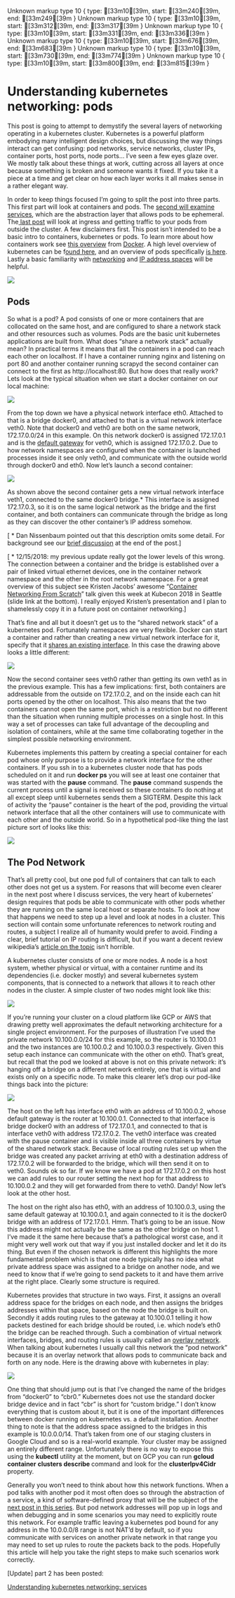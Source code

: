 Unknown markup type 10 { type: [33m10[39m, start: [33m240[39m, end: [33m249[39m }
Unknown markup type 10 { type: [33m10[39m, start: [33m312[39m, end: [33m317[39m }
Unknown markup type 10 { type: [33m10[39m, start: [33m331[39m, end: [33m336[39m }
Unknown markup type 10 { type: [33m10[39m, start: [33m676[39m, end: [33m683[39m }
Unknown markup type 10 { type: [33m10[39m, start: [33m730[39m, end: [33m774[39m }
Unknown markup type 10 { type: [33m10[39m, start: [33m800[39m, end: [33m815[39m }

# Understanding kubernetes networking: pods

This post is going to attempt to demystify the several layers of networking operating in a kubernetes cluster. Kubernetes is a powerful platform embodying many intelligent design choices, but discussing the way things interact can get confusing: pod networks, service networks, cluster IPs, container ports, host ports, node ports… I’ve seen a few eyes glaze over. We mostly talk about these things at work, cutting across all layers at once because something is broken and someone wants it fixed. If you take it a piece at a time and get clear on how each layer works it all makes sense in a rather elegant way.

In order to keep things focused I’m going to split the post into three parts. This first part will look at containers and pods. The [second will examine services](https://medium.com/@betz.mark/understanding-kubernetes-networking-services-f0cb48e4cc82), which are the abstraction layer that allows pods to be ephemeral. The[ last post](https://medium.com/@betz.mark/understanding-kubernetes-networking-ingress-1bc341c84078) will look at ingress and getting traffic to your pods from outside the cluster. A few disclaimers first. This post isn’t intended to be a basic intro to containers, kubernetes or pods. To learn more about how containers work see [this overview](https://docs.docker.com/engine/docker-overview/#the-underlying-technology) from [Docker](https://www.docker.com/). A high level overview of kubernetes can be f[ound here](https://kubernetes.io/), and an overview of pods specifically [is here](https://kubernetes.io/docs/concepts/workloads/pods/pod/). Lastly a basic familiarity with [networking](https://www.digitalocean.com/community/tutorials/an-introduction-to-networking-terminology-interfaces-and-protocols) and [IP address spaces](https://www.digitalocean.com/community/tutorials/understanding-ip-addresses-subnets-and-cidr-notation-for-networking) will be helpful.

![](https://cdn-images-1.medium.com/max/3200/1*5DymPHFgLmQ3WoEbbyM52Q.png)

## Pods

So what is a pod? A pod consists of one or more containers that are collocated on the same host, and are configured to share a network stack and other resources such as volumes. Pods are the basic unit kubernetes applications are built from. What does “share a network stack” actually mean? In practical terms it means that all the containers in a pod can reach each other on localhost. If I have a container running nginx and listening on port 80 and another container running scrapyd the second container can connect to the first as http://localhost:80. But how does that really work? Lets look at the typical situation when we start a docker container on our local machine:

![](https://cdn-images-1.medium.com/max/2800/1*0Xo-WpbTTGKZhJt7TvFLZQ.png)

From the top down we have a physical network interface eth0. Attached to that is a bridge docker0, and attached to that is a virtual network interface veth0. Note that docker0 and veth0 are both on the same network, 172.17.0.0/24 in this example. On this network docker0 is assigned 172.17.0.1 and is the [default gateway](https://en.wikipedia.org/wiki/Default_gateway) for veth0, which is assigned 172.17.0.2. Due to how network namespaces are configured when the container is launched processes inside it see only veth0, and communicate with the outside world through docker0 and eth0. Now let’s launch a second container:

![](https://cdn-images-1.medium.com/max/2800/1*ZdgIoY6tuOqK-r6wgL7d5A.png)

As shown above the second container gets a new virtual network interface veth1, connected to the same docker0 bridge.* This interface is assigned 172.17.0.3, so it is on the same logical network as the bridge and the first container, and both containers can communicate through the bridge as long as they can discover the other container’s IP address somehow.

[ * Dan Nissenbaum pointed out that this description omits some detail. For background see our [brief discussion](https://medium.com/@dannissenbaum?source=post_header_lockup) at the end of the post.]

[ * 12/15/2018: my previous update really got the lower levels of this wrong. The connection between a container and the bridge is established over a pair of linked virtual ethernet devices, one in the container network namespace and the other in the root network namespace. For a great overview of this subject see Kristen Jacobs’ awesome “[Container Networking From Scratch](https://kccna18.sched.com/event/GrWx/container-networking-from-scratch-kristen-jacobs-oracle)” talk given this week at Kubecon 2018 in Seattle (slide link at the bottom). I really enjoyed Kristen’s presentation and I plan to shamelessly copy it in a future post on container networking.]

That’s fine and all but it doesn’t get us to the “shared network stack” of a kubernetes pod. Fortunately namespaces are very flexible. Docker can start a container and rather than creating a new virtual network interface for it, specify that it [shares an existing interface](https://docs.docker.com/engine/reference/run/#network-settings). In this case the drawing above looks a little different:

![](https://cdn-images-1.medium.com/max/2800/1*akBBZKad2SAxSnJNaSHVmg.png)

Now the second container sees veth0 rather than getting its own veth1 as in the previous example. This has a few implications: first, both containers are addressable from the outside on 172.17.0.2, and on the inside each can hit ports opened by the other on localhost. This also means that the two containers cannot open the same port, which is a restriction but no different than the situation when running multiple processes on a single host. In this way a set of processes can take full advantage of the decoupling and isolation of containers, while at the same time collaborating together in the simplest possible networking environment.

Kubernetes implements this pattern by creating a special container for each pod whose only purpose is to provide a network interface for the other containers. If you ssh in to a kubernetes cluster node that has pods scheduled on it and run **docker ps** you will see at least one container that was started with the **pause** command. The **pause** command suspends the current process until a signal is received so these containers do nothing at all except sleep until kubernetes sends them a SIGTERM. Despite this lack of activity the “pause” container is the heart of the pod, providing the virtual network interface that all the other containers will use to communicate with each other and the outside world. So in a hypothetical pod-like thing the last picture sort of looks like this:

![](https://cdn-images-1.medium.com/max/2800/1*7JLi1Rl0G0FAeu-hiTGSGQ.png)

## The Pod Network

That’s all pretty cool, but one pod full of containers that can talk to each other does not get us a system. For reasons that will become even clearer in the next post where I discuss services, the very heart of kubernetes’ design requires that pods be able to communicate with other pods whether they are running on the same local host or separate hosts. To look at how that happens we need to step up a level and look at nodes in a cluster. This section will contain some unfortunate references to network routing and routes, a subject I realize all of humanity would prefer to avoid. Finding a clear, brief tutorial on IP routing is difficult, but if you want a decent review wikipedia’s [article on the topic](https://en.wikipedia.org/wiki/Routing_table) isn’t horrible.

A kubernetes cluster consists of one or more nodes. A node is a host system, whether physical or virtual, with a container runtime and its dependencies (i.e. docker mostly) and several kubernetes system components, that is connected to a network that allows it to reach other nodes in the cluster. A simple cluster of two nodes might look like this:

![](https://cdn-images-1.medium.com/max/3200/1*XGG8e2tbP4bQbsS33gfwUw.png)

If you’re running your cluster on a cloud platform like GCP or AWS that drawing pretty well approximates the default networking architecture for a single project environment. For the purposes of illustration I’ve used the private network 10.100.0.0/24 for this example, so the router is 10.100.0.1 and the two instances are 10.100.0.2 and 10.100.0.3 respectively. Given this setup each instance can communicate with the other on eth0. That’s great, but recall that the pod we looked at above is not on this private network: it’s hanging off a bridge on a different network entirely, one that is virtual and exists only on a specific node. To make this clearer let’s drop our pod-like things back into the picture:

![](https://cdn-images-1.medium.com/max/3200/1*RiLtoAdCfcJygwePVJzZOA.png)

The host on the left has interface eth0 with an address of 10.100.0.2, whose default gateway is the router at 10.100.0.1. Connected to that interface is bridge docker0 with an address of 172.17.0.1, and connected to that is interface veth0 with address 172.17.0.2. The veth0 interface was created with the pause container and is visible inside all three containers by virtue of the shared network stack. Because of local routing rules set up when the bridge was created any packet arriving at eth0 with a destination address of 172.17.0.2 will be forwarded to the bridge, which will then send it on to veth0. Sounds ok so far. If we know we have a pod at 172.17.0.2 on this host we can add rules to our router setting the next hop for that address to 10.100.0.2 and they will get forwarded from there to veth0. Dandy! Now let’s look at the other host.

The host on the right also has eth0, with an address of 10.100.0.3, using the same default gateway at 10.100.0.1, and again connected to it is the docker0 bridge with an address of 172.17.0.1. Hmm. That’s going to be an issue. Now this address might not actually be the same as the other bridge on host 1. I’ve made it the same here because that’s a pathological worst case, and it might very well work out that way if you just installed docker and let it do its thing. But even if the chosen network is different this highlights the more fundamental problem which is that one node typically has no idea what private address space was assigned to a bridge on another node, and we need to know that if we’re going to send packets to it and have them arrive at the right place. Clearly some structure is required.

Kubernetes provides that structure in two ways. First, it assigns an overall address space for the bridges on each node, and then assigns the bridges addresses within that space, based on the node the bridge is built on. Secondly it adds routing rules to the gateway at 10.100.0.1 telling it how packets destined for each bridge should be routed, i.e. which node’s eth0 the bridge can be reached through. Such a combination of virtual network interfaces, bridges, and routing rules is usually called an [overlay network](https://en.wikipedia.org/wiki/Overlay_network). When talking about kubernetes I usually call this network the “pod network” because it is an overlay network that allows pods to communicate back and forth on any node. Here is the drawing above with kubernetes in play:

![](https://cdn-images-1.medium.com/max/3200/1*oyGbXt7kStLd85ZT4it3oQ.png)

One thing that should jump out is that I’ve changed the name of the bridges from “docker0” to “cbr0.” Kubernetes does not use the standard docker bridge device and in fact “cbr” is short for “custom bridge.” I don’t know everything that is custom about it, but it is one of the important differences between docker running on kubernetes vs. a default installation. Another thing to note is that the address space assigned to the bridges in this example is 10.0.0.0/14. That’s taken from one of our staging clusters in Google Cloud and so is a real-world example. Your cluster may be assigned an entirely different range. Unfortunately there is no way to expose this using the **kubectl** utility at the moment, but on GCP you can run **gcloud container** **clusters describe <cluster>** command and look for the **clusterIpv4Cidr** property.

Generally you won’t need to think about how this network functions. When a pod talks with another pod it most often does so through the abstraction of a service, a kind of software-defined proxy that will be the subject of the [next post in this series](https://medium.com/@betz.mark/understanding-kubernetes-networking-services-f0cb48e4cc82). But pod network addresses will pop up in logs and when debugging and in some scenarios you may need to explicitly route this network. For example traffic leaving a kubernetes pod bound for any address in the 10.0.0.0/8 range is not NAT’d by default, so if you communicate with services on another private network in that range you may need to set up rules to route the packets back to the pods. Hopefully this article will help you take the right steps to make such scenarios work correctly.

[Update] part 2 has been posted:

[Understanding kubernetes networking: services](https://medium.com/@betz.mark/understanding-kubernetes-networking-services-f0cb48e4cc82)
